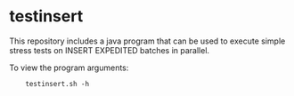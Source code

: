 # testinsert

This repository includes a java program that can be used to execute simple stress tests on INSERT EXPEDITED batches in parallel.

To view the program arguments:

```
    testinsert.sh -h
```
